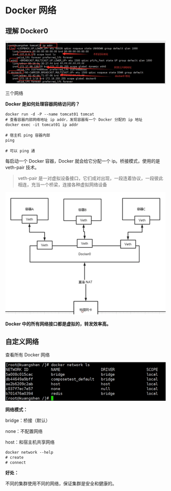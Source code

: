 # Docker 网络

## 理解 Docker0

![image-20230710104445855](./assets/image-20230710104445855.png)

三个网络

**Docker 是如何处理容器网络访问的？**

```shell
docker run -d -P --name tomcat01 tomcat
# 查看容器内部网络地址 ip addr，发现容器有一个 Docker 分配的 ip 地址
docker exec -it tomcat01 ip addr

# 宿主机 ping 容器内部
ping 

# 可以 ping 通
```

每启动一个 Docker 容器，Docker 就会给它分配一个 ip。桥接模式，使用的是 veth-pair 技术。

> veth-pair 是一对虚拟设备接口，它们成对出现，一段连着协议，一段彼此相连，充当一个桥梁，连接各种虚拟网络设备

![image-20230710104509658](./assets/image-20230710104509658.png)

**Docker 中的所有网络接口都是虚拟的，转发效率高。**

## 自定义网络

查看所有 Docker 网络

![image-20230710104527551](./assets/image-20230710104527551.png)

**网络模式：**

bridge：桥接（默认）

none：不配置网络

host：和宿主机共享网络

```shell
docker network --help
# create
# connect
```

**好处：**

不同的集群使用不同的网络，保证集群是安全和健康的。
